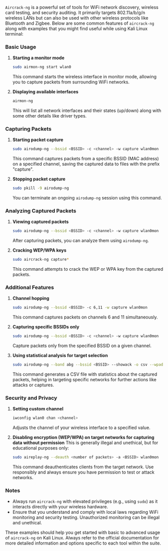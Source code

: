  `Aircrack-ng` is a powerful set of tools for WiFi network discovery, wireless card testing, and security auditing. It primarily targets 802.11a/b/g/n wireless LANs but can also be used with other wireless protocols like Bluetooth and Zigbee. Below are some common features of `aircrack-ng` along with examples that you might find useful while using Kali Linux terminal:

### Basic Usage
1. **Starting a monitor mode**
   ```bash
   sudo airmon-ng start wlan0
   ```
   This command starts the wireless interface in monitor mode, allowing you to capture packets from surrounding WiFi networks.

2. **Displaying available interfaces**
   ```bash
   airmon-ng
   ```
   This will list all network interfaces and their states (up/down) along with some other details like driver types.

### Capturing Packets
1. **Starting packet capture**
   ```bash
   sudo airodump-ng --bssid <BSSID> -c <channel> -w capture wlan0mon
   ```
   This command captures packets from a specific BSSID (MAC address) on a specified channel, saving the captured data to files with the prefix "capture".

2. **Stopping packet capture**
   ```bash
   sudo pkill -9 airodump-ng
   ```
   You can terminate an ongoing `airodump-ng` session using this command.

### Analyzing Captured Packets
1. **Viewing captured packets**
   ```bash
   sudo airodump-ng --bssid <BSSID> -c <channel> -w capture wlan0mon
   ```
   After capturing packets, you can analyze them using `airodump-ng`.

2. **Cracking WEP/WPA keys**
   ```bash
   sudo aircrack-ng capture*
   ```
   This command attempts to crack the WEP or WPA key from the captured packets.

### Additional Features
1. **Channel hopping**
   ```bash
   sudo airodump-ng --bssid <BSSID> -c 6,11 -w capture wlan0mon
   ```
   This command captures packets on channels 6 and 11 simultaneously.

2. **Capturing specific BSSIDs only**
   ```bash
   sudo airodump-ng --bssid <BSSID> -c <channel> -w capture wlan0mon
   ```
   Capture packets only from the specified BSSID on a given channel.

3. **Using statistical analysis for target selection**
   ```bash
   sudo airodump-ng --band abg --bssid <BSSID> --showack -o csv --wpad wlan0mon > stats.csv
   ```
   This command generates a CSV file with statistics about the captured packets, helping in targeting specific networks for further actions like attacks or captures.

### Security and Privacy
1. **Setting custom channel**
   ```bash
   iwconfig wlan0 chan <channel>
   ```
   Adjusts the channel of your wireless interface to a specified value.

2. **Disabling encryption (WEP/WPA) on target networks for capturing data without permission**
   This is generally illegal and unethical, but for educational purposes only:
   ```bash
   sudo aireplay-ng --deauth <number of packets> -a <BSSID> wlan0mon
   ```
   This command deauthenticates clients from the target network. Use responsibly and always ensure you have permission to test or attack networks.

### Notes
- Always run `aircrack-ng` with elevated privileges (e.g., using `sudo`) as it interacts directly with your wireless hardware.
- Ensure that you understand and comply with local laws regarding WiFi monitoring and security testing. Unauthorized monitoring can be illegal and unethical.

These examples should help you get started with basic to advanced usage of `aircrack-ng` on Kali Linux. Always refer to the official documentation for more detailed information and options specific to each tool within the suite.

